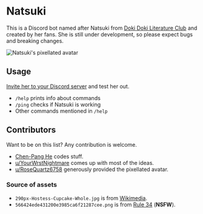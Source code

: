Natsuki
=======
This is a Discord bot named after Natsuki from [Doki Doki Literature
Club][ddlc] and created by her fans.  She is still under development, so please
expect bugs and breaking changes.

![Natsuki's pixellated avatar](images/avatar.png)

[ddlc]: https://ddlc.moe/

Usage
-----
[Invite her to your Discord server][invite] and test her out.

* `/help` prints info about commands
* `/ping` checks if Natsuki is working
* Other commands mentioned in `/help`

[invite]: https://discordapp.com/oauth2/authorize?&client_id=410315411695992833&scope=bot&permissions=0

Contributors
------------
Want to be on this list?  Any contribution is welcome.

* [Chen-Pang He][jdh8] codes stuff.
* [u/YourWrstNightmare][YourWrstNightmare] comes up with most of the ideas.
* [u/RoseQuartz6758][RoseQuartz6758] generously provided the pixellated avatar.

[jdh8]: https://github.com/jdh8
[YourWrstNightmare]: https://www.reddit.com/user/YourWrstNightmare
[RoseQuartz6758]: https://www.reddit.com/user/RoseQuartz6758

### Source of assets ###
* `290px-Hostess-Cupcake-Whole.jpg` is from [Wikimedia](https://commons.wikimedia.org/wiki/File:Hostess-Cupcake-Whole.jpg).
* `566424ede431200e3985ca6f21287cee.png` is from [Rule 34](https://rule34.xxx/index.php?page=post&s=view&id=2613028) (**NSFW**).
